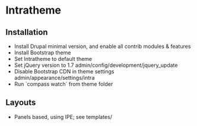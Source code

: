 # Intratheme
## Installation
- Install Drupal minimal version, and enable all contrib modules & features
- Install Bootstrap theme
- Set Intratheme to default theme
- Set jQuery version to 1.7 admin/config/development/jquery_update
- Disable Bootstrap CDN in theme settings admin/appearance/settings/intra
- Run `compass watch´ from theme folder

 
## Layouts
- Panels based, using IPE; see templates/